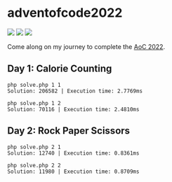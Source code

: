 # adventofcode2022

![](https://img.shields.io/badge/day%20📅-2-blue) ![](https://img.shields.io/badge/stars%20⭐-4-yellow) ![](https://img.shields.io/badge/days%20completed-2-red)

Come along on my journey to complete the [AoC 2022](https://adventofcode.com/).


## Day 1: Calorie Counting
```shell
php solve.php 1 1
Solution: 206582 | Execution time: 2.7769ms

php solve.php 1 2
Solution: 70116 | Execution time: 2.4810ms
```


## Day 2: Rock Paper Scissors
```shell
php solve.php 2 1
Solution: 12740 | Execution time: 0.8361ms

php solve.php 2 2
Solution: 11980 | Execution time: 0.8709ms
```
